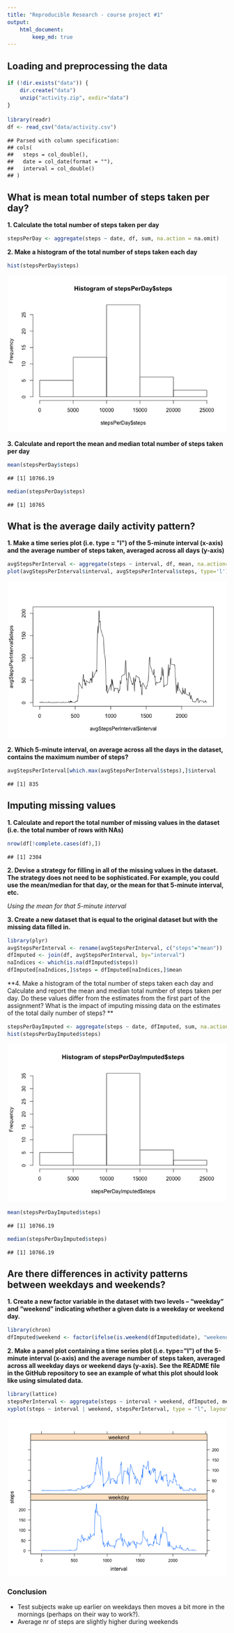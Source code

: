 ```yaml
---
title: "Reproducible Research - course project #1"
output: 
    html_document:
        keep_md: true
---
```




## Loading and preprocessing the data


```r
if (!dir.exists("data")) {
    dir.create("data")
    unzip("activity.zip", exdir="data")
}

library(readr)
df <- read_csv("data/activity.csv")
```

```
## Parsed with column specification:
## cols(
##   steps = col_double(),
##   date = col_date(format = ""),
##   interval = col_double()
## )
```

## What is mean total number of steps taken per day?

**1. Calculate the total number of steps taken per day**

```r
stepsPerDay <- aggregate(steps ~ date, df, sum, na.action = na.omit)
```

**2. Make a histogram of the total number of steps taken each day**

```r
hist(stepsPerDay$steps)
```

![](PA1_template_files/figure-html/unnamed-chunk-3-1.png)<!-- -->

**3. Calculate and report the mean and median total number of steps taken per day**

```r
mean(stepsPerDay$steps)
```

```
## [1] 10766.19
```

```r
median(stepsPerDay$steps)
```

```
## [1] 10765
```

## What is the average daily activity pattern?

**1. Make a time series plot (i.e. type = "l") of the 5-minute interval (x-axis) and the average number of steps taken, averaged across all days (y-axis)**

```r
avgStepsPerInterval <- aggregate(steps ~ interval, df, mean, na.action=na.omit)
plot(avgStepsPerInterval$interval, avgStepsPerInterval$steps, type='l')
```

![](PA1_template_files/figure-html/unnamed-chunk-5-1.png)<!-- -->

**2. Which 5-minute interval, on average across all the days in the dataset, contains the maximum number of steps?**

```r
avgStepsPerInterval[which.max(avgStepsPerInterval$steps),]$interval
```

```
## [1] 835
```

## Imputing missing values
**1. Calculate and report the total number of missing values in the dataset (i.e. the total number of rows with NAs)**

```r
nrow(df[!complete.cases(df),])
```

```
## [1] 2304
```

**2. Devise a strategy for filling in all of the missing values in the dataset. The strategy does not need to be sophisticated. For example, you could use the mean/median for that day, or the mean for that 5-minute interval, etc.**  

*Using the mean for that 5-minute interval*

**3. Create a new dataset that is equal to the original dataset but with the missing data filled in.**

```r
library(plyr)
avgStepsPerInterval <- rename(avgStepsPerInterval, c("steps"="mean"))
dfImputed <- join(df, avgStepsPerInterval, by="interval")
naIndices <- which(is.na(dfImputed$steps))
dfImputed[naIndices,]$steps = dfImputed[naIndices,]$mean
```

**4. Make a histogram of the total number of steps taken each day and Calculate and report the mean and median total number of steps taken per day. Do these values differ from the estimates from the first part of the assignment? What is the impact of imputing missing data on the estimates of the total daily number of steps? **

```r
stepsPerDayImputed <- aggregate(steps ~ date, dfImputed, sum, na.action = na.omit)
hist(stepsPerDayImputed$steps)
```

![](PA1_template_files/figure-html/unnamed-chunk-9-1.png)<!-- -->

```r
mean(stepsPerDayImputed$steps)
```

```
## [1] 10766.19
```

```r
median(stepsPerDayImputed$steps)
```

```
## [1] 10766.19
```

## Are there differences in activity patterns between weekdays and weekends?

**1. Create a new factor variable in the dataset with two levels – “weekday” and “weekend” indicating whether a given date is a weekday or weekend day.**

```r
library(chron)
dfImputed$weekend <- factor(ifelse(is.weekend(dfImputed$date), "weekend", "weekday"))
```

**2. Make a panel plot containing a time series plot (i.e. type="l") of the 5-minute interval (x-axis) and the average number of steps taken, averaged across all weekday days or weekend days (y-axis). See the README file in the GitHub repository to see an example of what this plot should look like using simulated data.**

```r
library(lattice)
stepsPerInterval <- aggregate(steps ~ interval + weekend, dfImputed, mean, na.action = na.omit)
xyplot(steps ~ interval | weekend, stepsPerInterval, type = "l", layout = c(1, 2))
```

![](PA1_template_files/figure-html/unnamed-chunk-11-1.png)<!-- -->

### Conclusion
* Test subjects wake up earlier on weekdays then moves a bit more in the mornings (perhaps on their way to work?).
* Average nr of steps are slightly higher during weekends


